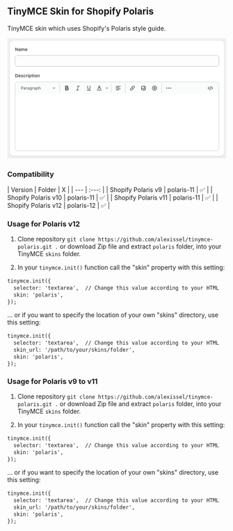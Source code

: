 ## TinyMCE Skin for Shopify Polaris

TinyMCE skin which uses Shopify's Polaris style guide.

![TinyMCE Skin for Shopify Polaris](screenshot-12.png)

### Compatibility

| Version | Folder | X |
| --- | :---: |
| Shopify Polaris v9 | polaris-11 | :white_check_mark: |
| Shopify Polaris v10 | polaris-11 | :white_check_mark: |
| Shopify Polaris v11 | polaris-11 | :white_check_mark: |
| Shopify Polaris v12 | polaris-12 | :white_check_mark: |

### Usage for Polaris v12

1. Clone repository `git clone https://github.com/alexissel/tinymce-polaris.git .` or download Zip file and extract `polaris` folder, into your TinyMCE `skins` folder.

2. In your `tinymce.init()` function call the "skin" property with this setting:

```
tinymce.init({
  selector: 'textarea',  // Change this value according to your HTML
  skin: 'polaris',
});
```

... or if you want to specify the location of your own "skins" directory, use this setting:

```
tinymce.init({
  selector: 'textarea',  // Change this value according to your HTML
  skin_url: '/path/to/your/skins/folder',
  skin: 'polaris',
});
```

### Usage for Polaris v9 to v11

1. Clone repository `git clone https://github.com/alexissel/tinymce-polaris.git .` or download Zip file and extract `polaris` folder, into your TinyMCE `skins` folder.

2. In your `tinymce.init()` function call the "skin" property with this setting:

```
tinymce.init({
  selector: 'textarea',  // Change this value according to your HTML
  skin: 'polaris',
});
```

... or if you want to specify the location of your own "skins" directory, use this setting:

```
tinymce.init({
  selector: 'textarea',  // Change this value according to your HTML
  skin_url: '/path/to/your/skins/folder',
  skin: 'polaris',
});
```
